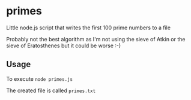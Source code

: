 primes
======

Little node.js script that writes the first 100 prime numbers to a file

Probably not the best algorithm as I'm not using the sieve of Atkin or the sieve of Eratosthenes but it could be worse :-)

## Usage

To execute `node primes.js`

The created file is called `primes.txt`
